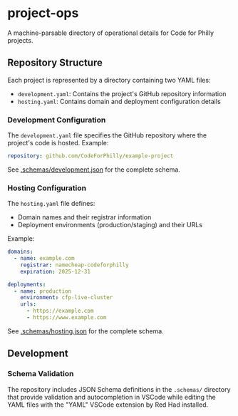 # project-ops

A machine-parsable directory of operational details for Code for Philly projects.

## Repository Structure

Each project is represented by a directory containing two YAML files:

- `development.yaml`: Contains the project's GitHub repository information
- `hosting.yaml`: Contains domain and deployment configuration details

### Development Configuration

The `development.yaml` file specifies the GitHub repository where the project's code is hosted. Example:

```yaml
repository: github.com/CodeForPhilly/example-project
```

See [.schemas/development.json](.schemas/development.json) for the complete schema.

### Hosting Configuration

The `hosting.yaml` file defines:

- Domain names and their registrar information
- Deployment environments (production/staging) and their URLs

Example:

```yaml
domains:
  - name: example.com
    registrar: namecheap-codeforphilly
    expiration: 2025-12-31

deployments:
  - name: production
    environment: cfp-live-cluster
    urls:
      - https://example.com
      - https://www.example.com
```

See [.schemas/hosting.json](.schemas/hosting.json) for the complete schema.

## Development

### Schema Validation

The repository includes JSON Schema definitions in the `.schemas/` directory that provide validation and autocompletion in VSCode while editing the YAML files with the "YAML" VSCode extension by Red Had installed.
